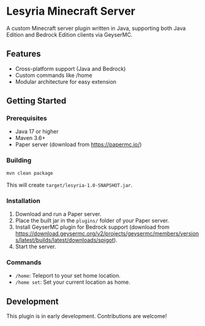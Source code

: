 # Lesyria Minecraft Server

A custom Minecraft server plugin written in Java, supporting both Java Edition and Bedrock Edition clients via GeyserMC.

## Features

- Cross-platform support (Java and Bedrock)
- Custom commands like /home
- Modular architecture for easy extension

## Getting Started

### Prerequisites

- Java 17 or higher
- Maven 3.6+
- Paper server (download from https://papermc.io/)

### Building

```bash
mvn clean package
```

This will create `target/lesyria-1.0-SNAPSHOT.jar`.

### Installation

1. Download and run a Paper server.
2. Place the built jar in the `plugins/` folder of your Paper server.
3. Install GeyserMC plugin for Bedrock support (download from https://download.geysermc.org/v2/projects/geysermc/members/versions/latest/builds/latest/downloads/spigot).
4. Start the server.

### Commands

- `/home`: Teleport to your set home location.
- `/home set`: Set your current location as home.

## Development

This plugin is in early development. Contributions are welcome!